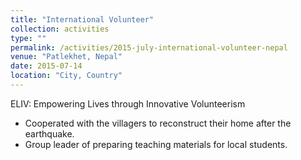 ```yaml
---
title: "International Volunteer"
collection: activities
type: ""
permalink: /activities/2015-july-international-volunteer-nepal
venue: "Patlekhet, Nepal"
date: 2015-07-14
location: "City, Country"
---
```

ELIV: Empowering Lives through Innovative Volunteerism

* Cooperated with the villagers to reconstruct their home after the earthquake.
* Group leader of preparing teaching materials for local students.

